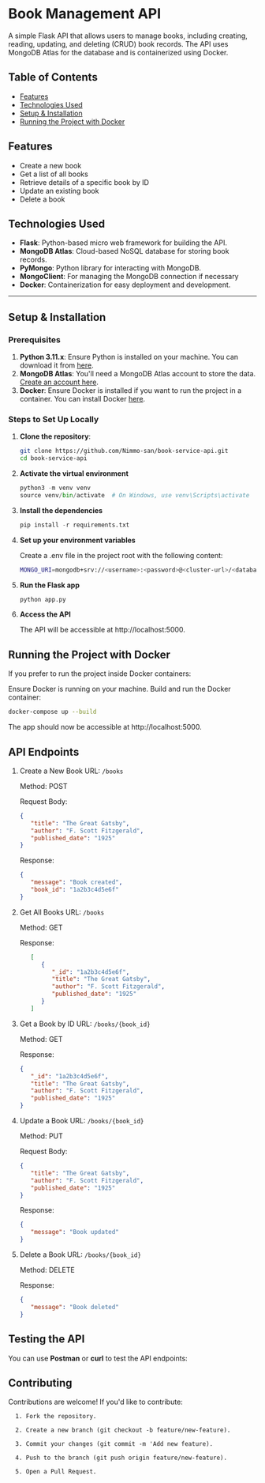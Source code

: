 # Book Management API

A simple Flask API that allows users to manage books, including creating, reading, updating, and deleting (CRUD) book records. The API uses MongoDB Atlas for the database and is containerized using Docker.

## Table of Contents
- [Features](#features)
- [Technologies Used](#technologies-used)
- [Setup & Installation](#setup--installation)
- [Running the Project with Docker](#running-the-project-with-docker)

## Features

- Create a new book
- Get a list of all books
- Retrieve details of a specific book by ID
- Update an existing book
- Delete a book

## Technologies Used

- **Flask**: Python-based micro web framework for building the API.
- **MongoDB Atlas**: Cloud-based NoSQL database for storing book records.
- **PyMongo**: Python library for interacting with MongoDB.
- **MongoClient**: For managing the MongoDB connection if necessary
- **Docker**: Containerization for easy deployment and development.

---

## Setup & Installation

### Prerequisites

1. **Python 3.11.x**: Ensure Python is installed on your machine. You can download it from [here](https://www.python.org/downloads/).
2. **MongoDB Atlas**: You'll need a MongoDB Atlas account to store the data. [Create an account here](https://www.mongodb.com/cloud/atlas).
3. **Docker**: Ensure Docker is installed if you want to run the project in a container. You can install Docker [here](https://www.docker.com/get-started).

### Steps to Set Up Locally

1. **Clone the repository**:

   ```bash
   git clone https://github.com/Nimmo-san/book-service-api.git
   cd book-service-api

2. **Activate the virtual environment**

   ``` python 
   python3 -m venv venv
   source venv/bin/activate  # On Windows, use venv\Scripts\activate

3. **Install the dependencies**

   ``` python
   pip install -r requirements.txt

4. **Set up your environment variables**

   Create a .env file in the project root with the following content:
   ``` bash
   MONGO_URI=mongodb+srv://<username>:<password>@<cluster-url>/<database-name>?retryWrites=true&w=majority

5. **Run the Flask app**
   
   ``` python
   python app.py

6. **Access the API**

   The API will be accessible at http://localhost:5000.

## Running the Project with Docker

   If you prefer to run the project inside Docker containers:

   Ensure Docker is running on your machine.
   Build and run the Docker container:
   ``` bash
   docker-compose up --build
   ```
   The app should now be accessible at http://localhost:5000.

## API Endpoints

1. Create a New Book URL: ```/books```
   
   Method: POST
   
   Request Body:
   ```json
   {
      "title": "The Great Gatsby",
      "author": "F. Scott Fitzgerald",
      "published_date": "1925"
   }
   ```
   Response:
   ``` json
   {
      "message": "Book created",
      "book_id": "1a2b3c4d5e6f"
   }
2. Get All Books URL: ```/books```

   Method: GET

   Response:
   ```json
      [
         {
            "_id": "1a2b3c4d5e6f",
            "title": "The Great Gatsby",
            "author": "F. Scott Fitzgerald",
            "published_date": "1925"
         }
      ]
   ```
3. Get a Book by ID URL: ```/books/{book_id}```

   Method: GET

   Response:
   ```json
   {
      "_id": "1a2b3c4d5e6f",
      "title": "The Great Gatsby",
      "author": "F. Scott Fitzgerald",
      "published_date": "1925"
   }

4. Update a Book URL: ```/books/{book_id}```

   Method: PUT

   Request Body:
   ```json
   {
      "title": "The Great Gatsby",
      "author": "F. Scott Fitzgerald",
      "published_date": "1925"
   }
   ```
   Response:
   ```json
   {
      "message": "Book updated"
   }

5. Delete a Book URL: ```/books/{book_id}```

   Method: DELETE
   
   Response:
   ```json
   {
      "message": "Book deleted"
   }
   ```
## Testing the API

   You can use **Postman** or **curl** to test the API endpoints:

## Contributing

   Contributions are welcome! If you'd like to contribute:

      1. Fork the repository.

      2. Create a new branch (git checkout -b feature/new-feature).

      3. Commit your changes (git commit -m 'Add new feature).

      4. Push to the branch (git push origin feature/new-feature).

      5. Open a Pull Request.
